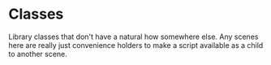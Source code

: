 # Classes

Library classes that don't have a natural how somewhere else.
Any scenes here are really just convenience holders to make a script available as a child to another scene.